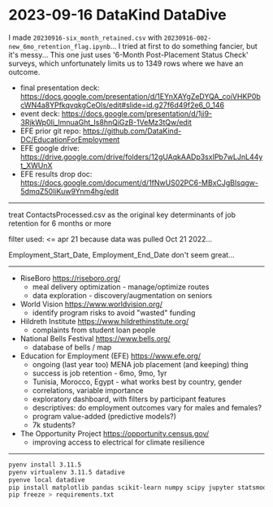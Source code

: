 # 2023-09-16 DataKind DataDive

I made `20230916-six_month_retained.csv` with `20230916-002-new_6mo_retention_flag.ipynb`... I tried at first to do something fancier, but it's messy... This one just uses '6-Month Post-Placement Status Check' surveys, which unfortunately limits us to 1349 rows where we have an outcome.

 * final presentation deck: https://docs.google.com/presentation/d/1EYnXAYgZeDYQA_coiVHKP0bcWN4a8YPfkqvqkgCeOls/edit#slide=id.g27f6d49f2e6_0_146
 * event deck: https://docs.google.com/presentation/d/1ji9-3RjkWp0Ii_ImnuaGht_Is8hnQiGzB-1VeMz3tQw/edit
 * EFE prior git repo: https://github.com/DataKind-DC/EducationForEmployment
 * EFE google drive: https://drive.google.com/drive/folders/12gUAqkAADp3sxIPb7wLJnL44yt_XWUnX
 * EFE results drop doc: https://docs.google.com/document/d/1fNwUS02PC6-MBxCJgBIsqgw-5dmqZ50IiKuw9Ynm4hg/edit


---

treat ContactsProcessed.csv as the original
key determinants of job retention for 6 months or more

filter used:
<= apr 21
because data was pulled Oct 21 2022...


Employment_Start_Date, Employment_End_Date don't seem great...


---

 * RiseBoro https://riseboro.org/
     * meal delivery optimization - manage/optimize routes
     * data exploration - discovery/augmentation on seniors
 * World Vision https://www.worldvision.org/
     * identify program risks to avoid "wasted" funding
 * Hildreth Institute https://www.hildrethinstitute.org/
     * complaints from student loan people
 * National Bells Festival https://www.bells.org/
     * database of bells / map
 * Education for Employment (EFE) https://www.efe.org/
     * ongoing (last year too) MENA job placement (and keeping) thing
     * success is job retention - 6mo, 9mo, 1yr
     * Tunisia, Morocco, Egypt - what works best by country, gender
     * correlations, variable importance
     * exploratory dashboard, with filters by participant features
     * descriptives: do employment outcomes vary for males and females?
     * program value-added (predictive models?)
     * 7k students?
 * The Opportunity Project https://opportunity.census.gov/
     * improving access to electrical for climate resilience


---

```bash
pyenv install 3.11.5
pyenv virtualenv 3.11.5 datadive
pyenve local datadive
pip install matplotlib pandas scikit-learn numpy scipy jupyter statsmodels
pip freeze > requirements.txt
```
